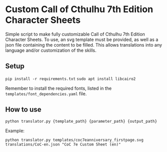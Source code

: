 # Custom Call of Cthulhu 7th Edition Character Sheets

Simple script to make fully customizable Call of Cthulhu 7th Edition Character Sheets. To use, an svg template must be provided, as well as a json file containing the content to be filled. This allows translations into any language and/or customization of the skills.

## Setup

```pip install -r requirements.txt```
```sudo apt install libcairo2```

Remember to install the required fonts, listed in the ```templates/font_dependencies.yaml``` file.

## How to use

```python translator.py {template_path} {parameter_path} {output_path}```

Example:

```python translator.py templates/coc7eanniversary_firstpage.svg translations/CoC-en.json "CoC 7e Custom Sheet (en)"```
